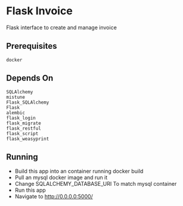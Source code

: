 # Flask Invoice

Flask interface to create and manage invoice

## Prerequisites

```
docker
```

## Depends On

```
SQLAlchemy
mistune
Flask_SQLAlchemy
Flask
alembic
flask_login
flask_migrate
flask_restful
flask_script
flask_weasyprint
```

## Running

- Build this app into an container running docker build
- Pull an mysql docker image and run it
- Change SQLALCHEMY_DATABASE_URI To match mysql container
- Run this app
- Navigate to http://0.0.0.0:5000/


